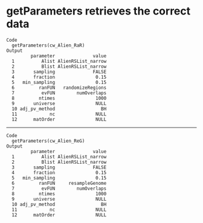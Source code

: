 # getParameters retrieves the correct data

    Code
      getParameters(cw_Alien_RaR)
    Output
             parameter              value
      1          Alist AlienRSList_narrow
      2          Blist AlienRSList_narrow
      3       sampling              FALSE
      4       fraction               0.15
      5   min_sampling               0.15
      6         ranFUN   randomizeRegions
      7          evFUN        numOverlaps
      8         ntimes               1000
      9       universe               NULL
      10 adj_pv_method                 BH
      11            nc               NULL
      12      matOrder               NULL

---

    Code
      getParameters(cw_Alien_ReG)
    Output
             parameter              value
      1          Alist AlienRSList_narrow
      2          Blist AlienRSList_narrow
      3       sampling              FALSE
      4       fraction               0.15
      5   min_sampling               0.15
      6         ranFUN     resampleGenome
      7          evFUN        numOverlaps
      8         ntimes               1000
      9       universe               NULL
      10 adj_pv_method                 BH
      11            nc               NULL
      12      matOrder               NULL

